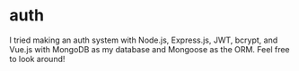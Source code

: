 # auth
I tried making an auth system with Node.js, Express.js, JWT, bcrypt, and Vue.js with MongoDB as my database and Mongoose as the ORM.
Feel free to look around!
